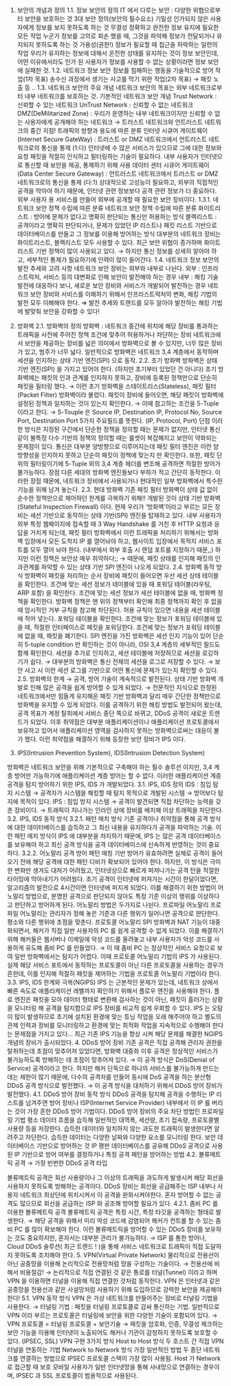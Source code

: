 1. 보안의 개념과 정의
1.1. 정보 보안의 정의
IT 에서 다루는 보안 : 다양한 위협으로부터 보안을 보호하는 것
3대 보안 정의(보안의 필수요소)
기밀성
인가되지 않은 사용자에게 정보를 보지 못하도록 하는 것
무결성
정확하고 완전한 정보 유지에 필요한 모든 작업
누군가 정보를 고의로 회손 했을 때, 그것을 파악해 정보가 전달되거나 유지되지 못하도록 하는 것
가용성(권한!)
정보가 필요할 때 접근을 허락하는 일련의 작업
우리가 유지하는 정보에 대해서 온전한 상태를 유지하는 것이 정보 보안인데, 어떤 이유에서라도 인가 된 사용자가 정보를 사용할 수 없는 상황이라면 정보 보안에 실패한 것.
1.2. 네트워크 정보 보안
정보를 침해하는 행동을 기술적으로 방어 작업(1차 목표)
송수신 과정에서 생기는 사고를 막기 위한 작업(2차 목표) → 패킷 노출 등 ..
1.3. 네트워크 보안의 주요 개념
네트워크 보안의 목표는 외부 네트워크로부터 내부 네트워크를 보호하는 것.
기본적인 네트워크 보안 개념
Trust Network : 신뢰할 수 있는 네트워크
UnTrust Network : 신뢰할 수 없는 네트워크
DMZ(DeMilitarized Zone) : 우리가 운영하는 내부 네트워크이지만 신뢰할 수 없는 사용자에게 공개해야 하는 네트워크
→ 트러스트 네트워크와 언트러스트 네트워크의 중간 지점!
트래픽의 방향과 용도에 따른 분류
인터넷 시큐어 게이트웨이(Internet Secure GateWay)
: 트러스트 or DMZ 네트워크에서 언트러스트 네트워크로의 통신을 통제 (1:다)
인터넷에 수 많은 서비스가 있으므로 그에 대한 정보와 요청 패킷을 적절히 인식하고 필터링하는 기술이 필요하다.
내부 사용자가 인터넷으로 통신할 때 보안을 제공, 통제하기 위해 사용
데이터 센터 시큐어 게이트웨이(Data Center Secure Gateway)
 : 언트러스트 네트워크에서 트러스트 or DMZ 네트워크로의 통신을 통제 (다:1)
상대적으로 고성능이 필요하고, 외부의 직접적인 공격을 막아야 하기 때문에, 인터넷 관련 정보보다 공격 관련 정보가 더 중요하다.
외부 사용자 용 서비스를 만들어 외부에 공개할 때 필요한 보안 장비이다.
1.3.1. 네트워크 보안 정책 수립에 따른 분류
네트워크 보안 정책 수립에 따른 분류
화이트리스트 : 방어에 문제가 없다고 명확히 판단되는 통신만 허용하는 방식
블랙리스트 : 공격이라고 명확히 판단되거나, 문제가 있었던 IP 리스트나 패킷 리스트 기반으로 데이터베이스를 만들고 그 정보를 이용해 방어하는 방식
대부분의 네트워크 장비는 화이트리스트, 블랙리스트 모두 사용할 수 있다.
최근 보안 위협이 증가하며 화이트리스트 기반 정책이 많이 사용되고 있다.
→ 하지만 통신 정보를 상세히 알아야 하고, 세부적인 통제가 필요하기에 인력이 많이 들어간다.
1.4. 네트워크 정보 보안의 발전 추세와 고려 사항
네트워크 보안 장비는 외부와 내부로 나뉜다.
외부 : 인프라스트럭처, 서비스 등의 대변화로 인해 보안이 발전해야 하는 경우
내부 : 해킹 기술 발전에 대응하다 보니, 새로운 보안 장비와 서비스가 개발되어 발전하는 경우
네트워크 보안 장비와 서비스를 이해하기 위해서 인프라스트럭처의 변화, 해킹 기법의 발전 모두 이해해야 한다.
⇒ 발전 추세와 트랜드를 모두 알아야 발전하는 해킹 기법에 발맞춰 보안을 강화할 수 있다!

2. 방화벽
2.1. 방화벽의 정의
방화벽 : 네트워크 중간에 위치에 해당 장비를 통과하는 트래픽을 사전에 주어진 정책 조건에 맞추어 허용하거나 차단하는 장비
네트워크에서 보안을 제공하는 장비를 넓은 의미에서 방화벽으로 볼 수 있지만,
너무 많은 장비가 있고, 범주가 너무 넓다.
일반적으로 방화벽은 네트워크 3,4 계층에서 동작하며 세션을 인지하는 상태 기반 엔진(SPI) 으로 동작.
2.2. 초기 방화벽
방화벽은 상태 기반 엔진(SPI) 을 가지고 있어야 한다. (하지만 초기부터 있었던 건 아니다)
초기 방화벽에는 패킷의 인과 관계를 인지하지 못하고, 장비에 등록된 정책만으로 단순히 패킷을 필터링 했다.
→ 이런 초기 방화벽을 스테이트리스(Stateless), 패킷 필터(Packet Filter) 방화벽이라 불렀다.
패킷이 장비에 들어오면, 해당 패킷이 방화벽에 설정된 정책과 일치하는 것이 있는지 확인한다.
→ 이때 참고하는 조건을 5-Tuple 이라고 한다.
→ 5-Touple 은 Source IP, Destination IP, Protocol No, Source Port, Destination Port 5가지 주요필드를 뜻한다.
(IP, Protocol, Port)
단점
이러한 방식은 지정된 구간에서 단순한 정책을 정의할 때는 문제가 없지만, 인터넷 통신같이 불특정 다수 기반의 정책의 정의할 때는 룰셋이 복잡해지고 보안이 약화되는 문제점이 있다.
통신은 대부분 양방향으로 이루어지는데 패킷 필터 엔진은 이런 양방향성을 인지하지 못하고 단순히 패킷이 정책에 맞는지 만 확인한다.
또한, 패킷 단위의 필터링이기에 5-Tuple 외의 3,4 계층 헤더를 변조해 공격하면 적절한 방어가 불가능하다.
장점
다른 세대의 방화벽 엔진들보다 부하가 적고 간단히 동작한다. 이러한 장점 때문에, 네트워크 장비에서 사용되거나 현대적인 일부 방화벽에서 특수한 기능을 위해 남겨 놓는다.
2.3. 현대 방화벽
기존 패킷 필터 방화벽이 상태 값 없이 순수한 정책만으로 제어하던 한계를 극복하기 위해!! 개발된 것이
상태 기반 방화벽(Stateful Inspection Firewall) 이다.
현재 우리가 ‘방화벽’이라고 부르는 모든 장비는 세션 기반으로 동작하는 상태 기반(SPI) 엔진을 탑재하고 있다.
내부 사용자가 외부 특정 웹페이지에 접속할 때 3 Way Handshake 를 거친 후 HTTP 요청과 응답을 거치게 되는데, 패킷 필터 방화벽에서 이런 트래픽을 처리하기 위해서는 방화벽 입장에서 모든 도착지 IP 를 열어놔야 하고, 웹사이트 입장에서 목적지 서비스 포트를 모두 열어 놔야 한다. (내부에서 외부 호출 시 랜덤 포트를 지정하기 때문,,)
하지만 이런 정책은 보안상 매우 취약하다;;
→ 때문에, 패킷 상태를 인지해 패킷의 인과관계를 파악할 수 있는 상태 기반 SPI 엔진이 나오게 되었다.
2.4. 방화벽 동작 방식
방화벽이 패킷을 처리하는 순서
장비에 패킷이 들어오면 우선 세션 상태 테이블을 확인한다.
조건에 맞는 세션 정보가 테이블에 있을 때 포워딩 테이블(라우팅, ARP 포함) 을 확인한다.
조건에 맞는 세션 정보가 세션 테이블에 없을 때, 방화벽 정책을 확인한다.
방화벽 정책은 맨 위의 정책부터 확인해 최종 정책까지 확인 후 없을 때 암시적인 거부 규칙을 참고해 차단된다.
허용 규칙이 있으면 내용을 세션 테이블에 적어 넣는다.
포워딩 테이블을 확인한다.
조건에 맞는 정보가 포워딩 테이블에 있을 때, 적절한 인터페이스로 패킷을 포워딩한다.
조건에 맞는 정보가 포워딩 테이블에 없을 때, 패킷을 폐기한다.
SPI 엔진을 가진 방화벽은 세션 인지 기능이 있어 단순히 5-tuple condition 만 확인하는 것이 아니라, OSI 3,4 계층의 세부적인 필드도 함께 확인한다.
세션을 추가로 인지하고, 세션 테이블에 저장하므로 세션을 로깅하기가 쉽다.
→ 대부분의 방화벽은 통신 전체의 세션을 로그로 저장할 수 있다.
→ 보안 사고 시 이런 세션 로그를 기반으로 어떤 통신에 문제가 있는지 확인할 수 있다.
2.5. 방화벽의 한계 → 공격, 방어 기술이 계속적으로 발전된다.
상태 기반 방화벽 개발로 인해 많은 공격을 쉽게 방어할 수 있게 되었다.
→ 전문적인 지식으로 한정된 네트워크에서만 힘들게 유지해온 패킷 기반 방화벽과 달리 매우 간단한 정책만으로 방화벽을 유지할 수 있게 되었다.
이를 공격하기 위한 해킹 방법도 발전되어 왔는데, 공격 목표가 계정 탈취에서 서비스 중단 쪽으로 바뀌고, DDoS 공격이 새로운 트렌드가 되었다.
이후 취약점은 대부분 애플리케이션이나 애플리케이션 프로토콜에서 보유하고 있어서 애플리케이션 영역을 검사하지 못하는 방화벽으로써는 대응이 불가 했다.
이런 취약점을 해결하기 위해 등장한 보안 장비가 IPS 이다.
3. IPS(Intrusion Prevention System),
IDS(Intrusion Detection System)

방화벽은 네트워크 보안을 위해 기본적으로 구축해야 하는 필수 솔루션 이지만, 3,4 계층 방어만 가능하기에 애플리케이션 계층 방어는 할 수 없다.
이러한 애플리케이션 계층 공격을 탐지 방어하기 위한 IPS, IDS 가 개발되었다.
3.1. IPS, IDS 정의
IDS : 침입 탐지 시스템
→ 공격자가 시스템을 해킹할 때 탐지 목적으로 개발된 시스템
→ 방어보다 탐지에 목적이 있다.
IPS : 침입 방지 시스템
→ 공격이 발견되면 직접 차단하는 능력을 갖춘 장비이다.
→ 트래픽이 지나가는 인라인 상에 장비를 배치해 이상 트래픽을 차단한다.
3.2. IPS, IDS 동작 방식
3.2.1. 패턴 매치 방식
기존 공격이나 취약점을 통해 공격 방식에 대한 데이터베이스를 습득하고 그 최신 내용을 유지하다가 공격을 파악하는 기술.
이런 패턴 매치 방식이 IPS 에 대부분을 차지하기 때문에, IPS 는 많은 공격 데이터베이스를 보유해야 하고 최신 공격 방식을 공격 데이터베이스에 신속하게 반영하는 것이 중요하다.
3.2.2. 어노말리 공격 방어
패턴 매칭 기반 방어가 유효하려면 실제로 공격이 들어오기 전에 해당 공격에 대한 패턴 디비가 확보되어 있어야 한다.
하지만, 이 방식은 극미한 변화만 생겨도 대처가 어려웠고, 인터넷상으로 빠르게 퍼져나가는 공격 턴을 적절한 타이밍에 막아내기가 어려웠다.
초기 공격이 인터넷에 퍼져가는 시간이 한달이었다면, 알고리즘의 발전으로 4시간이면 인터넷에 퍼지게 되었다.
이를 해결하기 위한 방법이 어노말리 방법으로, 분명한 공격으로 판단되지 않아도 특정 기준 이상의 행위를 이상하다고 판단하고 방어하게 된다.
어노말리 방법은 두가지로 나뉜다.
프로파일 어노말리
프로파일 어노말리는 관리자가 정해 놓은 기준과 다른 행위가 일어나면 공격으로 판단한다.
평소와 다른 행위에 초점을 맞춘다.
프로토콜 어노말리
SPI 방화벽과 NAT 기능이 대중화되면서, 해커가 직접 일반 사용자의 PC 를 쉽게 공격할 수 없게 되었다.
이를 해결하기 위해 해커들은 웹서버나 이메일에 악성 코드를 올려놓고 내부 사용자가 악성 코드를 사용하게 유도해 좀비 PC 를 만들었다.
→ 이 때 좀비 PC 는 정상적인 서비스 요청으로 보여 일반 방화벽에서는 탐지가 어렵다.
이때 프로토콜 어노말리 기법의 IPS 가 사용된다.
실제 해당 서비스 포트에서 동작하는 프로토콜이 아닌 다른 프로토콜을 사용하는 경우가 흔한데, 이를 인지해 적절히 패킷을 제어하는 기법을 프로토콜 어노말리 기법이라 한다.
3.3. IPS, IDS 한계와 극복(NGIPS)
IPS 는 근본적인 문제가 있는데, 네트워크 상에서 빠른 속도로 애플리케이션 레벨까지 확인하기 위해서 플로우 엔진을 사용해야 한다.
플로 엔진은 패킷을 모아 데이터 형태로 변환해 검사하는 것이 아닌, 패킷이 흘러가는 상황을 모니터링 해 공격을 탐지함으로 IPS 장비를 비교적 쉽게 우회할 수 있다.
IPS 는 오탐이 많이 발생하므로 초기에 설치된 환경에 맞는 튜닝 작업을 오래 해주어야 하고 별도의 관제 인력과 장비를 모니터링하고 환경에 맞는 최적화 작업을 지속적으로 수행해야 한다는 문제점을 가지고 있다…
최근 기존 IPS 기능을 향상 시켜 해당 문제를 해결한 NGIPS 개념의 장비가 출시되었다.
4. DDoS 방어 장비
기존 공격은 직접 공격해 관리자 권한을 탈취하는데 초점이 맞추어져 있었다면, 방화벽 대중화 이후 공격은 정상적인 서비스가 불가능하도록 방해하는 데 초점이 맞추어져 있다.
→ 이 공격 방식은 DoS(Denial of Service) 공격이라고 한다.
하지만 해커 단독으로 하나의 서비스를 불가능하게 만드는데는 제한이 많기 때문에, 다수의 공격자를 만들어 동시에 DoS 공격을 하는 분산형 DDoS 공격 방식으로 발전했다.
→ 이 공격 방식을 대처하기 위해서 DDoS 방어 장비가 발전했다.
4.1. DDoS 방어 장비 동작 방식
DDoS 공격을 탐지해 공격을 수행하는 IP 리스트를 넘겨주면 방어 장비나 ISP(Internet Service Provider) 내부에서 이 IP 를 버리는 것이 가장 흔한 DDoS 방어 기법이다.
DDoS 방어 장비의 주요 차단 방법인 프로파일링 기법
평소 데이터 흐름을 습득해 일반적인 대역폭, 세션량, 초기 접속량, 프로토콜별 사용량 등을 저장한다.
습득한 데이터와 일치하지 않는 과도한 트래픽이 발생한다면 알려주고 차단한다.
습득한 데이터는 다양한 날짜와 다양한 요소를 모니터링 한다.
보안 데이터베이스 기반으로 방어하는 것
IP 평판 데이터베이스를 공유해 DDoS 공격으로 사용된 IP 기반으로 방어 여부를 결정하거나 특정 공격 패턴을 방어하는 방법
4.2. 볼류메트릭 공격
→ 가장 빈번한 DDoS 공격 타입

볼류메트릭 공격은 회선 사용량이나 그 이상의 트래픽을 과도하게 발생시켜 해당 회선을 사용하지 못하도록 방해하는 공격이다.
DDoS 장비는 회선을 공급해주는 ISP 내부나 사용자 네트워크 최상단에 위치시켜서 이 공격을 완화시켜야한다.
혼자 방어할 수 없는 공격도 많으므로 회선을 공급하는 ISP 와 공조해 방어할 필요가 있다.
4.2.1. 좀비 PC 를 이용한 볼류메트릭 공격
볼류메트릭 공격은 특정 시간, 특정 타깃을 공격하는 형태로 발생한다.
→ 해당 공격을 위해서 미리 악성 코드에 감염되어 해커가 컨트롤 할 수 있는 좀비 PC 를 많이 확보해야 한다.
이런 볼류메트릭을 방어할 수 있는 DDoS 장비를 보유하는 것도 중요하지만, 혼자서는 대부분 관리가 불가능하다.
→ ISP 를 통한 방어나, Cloud DDoS 솔루션( 최근 트랜드 ! )을 통해 서비스 네트워크로 트래픽이 직접 도달하지 못하도록 조치해야 한다.
5. VPN(Virtual Private Network)
물리적으로 전용선이 아닌 공중망을 이용해 논리적으로 전용망처럼 망을 구성하는 기술이다.
→ 전용선에 비해서 비용절감!
→ 논리적으로 직접 연결된 것 같은 통로를 터널(Tunnel) 이라고 하며 VPN 을 이용하면 터널을 이용해 직접 연결한 것처럼 동작한다.
VPN 은 인터넷과 같은 공중망을 전용선과 같은 사설망처럼 사용하기 위해 도입하므로 강력한 보안을 제공해야 한다!
5.1. VPN 동작 방식
VPN 은 가상 네트워크를 만들어주는 장비로 터널링 기법을 사용한다.
→ 터널링 기법 : 패킷을 터널링 프로토콜로 감싸 통신하는 기법.
일반적으로 VPN 이라 부르는 프로토콜은 터널링에 보안을 위한 다양한 기술이 포함되어 있다.
→ VPN 프로토콜 = 터널링 프로토콜 + 보안기술
→ 패킷을 암호화, 인증, 무결성 체크하는 보안 기능을 이용해 인터넷이 노출되어도 해커나 기관이 감청하지 못하도록 보호할 수 있다. (IPSEC, SSL)
VPN 구현 3가지 방식
Host to Host 방식
두 호스트 간 직접 VPN 터널을 연동하는 기법
Network to Network 방식
가장 일반적인 방법
두 종단 네트워크를 연결하는 방법으로 IPSEC 프로토콜 스택이 가장 많이 사용됨.
Host 가 Network 로 접근할 때 보호
모바일 사용자가 일반 인터넷망을 통해 사내망으로 연결하는 경우이며, IPSEC 과 SSL 프로토콜이 범용적으로 사용된다.
